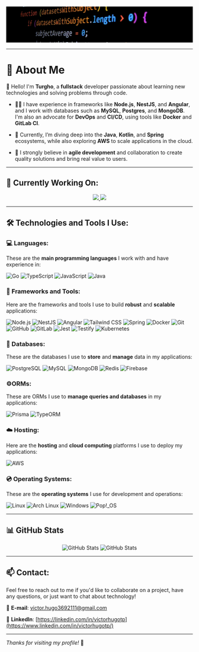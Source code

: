 ![Repository Image](repo-image-1.jpg)

---

# 👤 About Me

👋 Hello! I'm **Turgho**, a **fullstack** developer passionate about learning new technologies and solving problems through code.

- 🧑‍💻 I have experience in frameworks like **Node.js**, **NestJS**, and **Angular**, and I work with databases such as **MySQL**, **Postgres**, and **MongoDB**. I'm also an advocate for **DevOps** and **CI/CD**, using tools like **Docker** and **GitLab CI**.

- 🌱 Currently, I’m diving deep into the **Java**, **Kotlin**, and **Spring** ecosystems, while also exploring **AWS** to scale applications in the cloud.

- 🚀 I strongly believe in **agile development** and collaboration to create quality solutions and bring real value to users.

---

## 🔭 Currently Working On:

<div align="center">
  <a href="https://github.com/Turgho/ShareSpace" target="_blank">
    <img src="https://github-readme-stats.vercel.app/api/pin/?username=Turgho&repo=ShareSpace&show_owner=true&theme=dark&show_icons=true">
  </a>
  <a href="https://github.com/Turgho/BarberFast" target="_blank">
    <img src="https://github-readme-stats.vercel.app/api/pin/?username=Turgho&repo=BarberFast&show_owner=true&theme=dark&show_icons=true">
  </a>
</div>

---

## 🛠️ Technologies and Tools I Use:

### 💻 Languages:
These are the **main programming languages** I work with and have experience in:

![Go](https://img.shields.io/badge/Go-00ADD8?style=flat&logo=go&logoColor=white)
![TypeScript](https://img.shields.io/badge/TypeScript-3178C6?style=flat&logo=typescript&logoColor=white)
![JavaScript](https://img.shields.io/badge/JavaScript-F7DF1E?style=flat&logo=javascript&logoColor=black)
![Java](https://img.shields.io/badge/Java-%23ED8B00.svg?logo=openjdk&logoColor=white)

### 🧰 Frameworks and Tools:
Here are the frameworks and tools I use to build **robust** and **scalable** applications:

![Node.js](https://img.shields.io/badge/Node.js-339933?style=flat&logo=node.js&logoColor=white)
![NestJS](https://img.shields.io/badge/NestJS-E0234E?style=flat&logo=nestjs&logoColor=white)
![Angular](https://img.shields.io/badge/Angular-E23237?style=flat&logo=angular&logoColor=white)
![Tailwind CSS](https://img.shields.io/badge/Tailwind_CSS-38B2AC?style=flat&logo=tailwind-css&logoColor=white)
![Spring](https://img.shields.io/badge/Spring-6DB33F?style=flat&logo=spring&logoColor=white)
![Docker](https://img.shields.io/badge/Docker-2496ED?style=flat&logo=docker&logoColor=white)
![Git](https://img.shields.io/badge/Git-F05032?style=flat&logo=git&logoColor=white)
![GitHub](https://img.shields.io/badge/GitHub-181717?style=flat&logo=github&logoColor=white)
![GitLab](https://img.shields.io/badge/GitLab-FCA121?style=flat&logo=gitlab&logoColor=white)
![Jest](https://img.shields.io/badge/Jest-C21325?style=flat&logo=jest&logoColor=white)
![Testify](https://img.shields.io/badge/Testify-000000?style=flat&logo=testify&logoColor=white)
![Kubernetes](https://img.shields.io/badge/Kubernetes-326CE5?style=flat&logo=kubernetes&logoColor=white)

### 💾 Databases:
These are the databases I use to **store** and **manage** data in my applications:

![PostgreSQL](https://img.shields.io/badge/PostgreSQL-336791?style=flat&logo=postgresql&logoColor=white)
![MySQL](https://img.shields.io/badge/MySQL-4479A1?style=flat&logo=mysql&logoColor=white)
![MongoDB](https://img.shields.io/badge/MongoDB-47A248?style=flat&logo=mongodb&logoColor=white)
![Redis](https://img.shields.io/badge/Redis-DC382D?style=flat&logo=redis&logoColor=white)
![Firebase](https://img.shields.io/badge/Firebase-FFCA28?style=flat&logo=firebase&logoColor=white)

### ⚙️ORMs:
These are ORMs I use to **manage queries and databases** in my applications:

![Prisma](https://img.shields.io/badge/Prisma-2D3748?logo=prisma&logoColor=white)
![TypeORM](https://img.shields.io/badge/TypeORM-FE0803?logo=typeorm&logoColor=fff)

### ☁️ Hosting:
Here are the **hosting** and **cloud computing** platforms I use to deploy my applications:

![AWS](https://img.shields.io/badge/Amazon_AWS-232F3E?style=flat&logo=amazon-aws&logoColor=white)

### 💿 Operating Systems:
These are the **operating systems** I use for development and operations:

![Linux](https://img.shields.io/badge/Linux-FCC624?style=flat&logo=linux&logoColor=white)
![Arch Linux](https://img.shields.io/badge/Arch_Linux-1793D1?style=flat&logo=archlinux&logoColor=white)
![Windows](https://custom-icon-badges.demolab.com/badge/Windows-0078D6?logo=windows11&logoColor=white)
![Pop!_OS](https://img.shields.io/badge/Pop!__OS-48B9C7?logo=popos&logoColor=fff)

---

## 📊 GitHub Stats

<p align="center">
  <img src="https://github-readme-stats.vercel.app/api?username=Turgho&show_icons=true&count_private=true&hide=prs&theme=dark" alt="GitHub Stats">
  <img src="https://github-readme-stats.vercel.app/api/top-langs/?username=Turgho&hide=html,css&layout=compact&theme=dark" alt="GitHub Stats">
</p>

---

## 📫 Contact:
Feel free to reach out to me if you'd like to collaborate on a project, have any questions, or just want to chat about technology!

📩 **E-mail**: [victor.hugo3692111@gmail.com](victor.hugo3692111@gmail.com)

💼 **LinkedIn**: [https://linkedin.com/in/victorhugotp](https://www.linkedin.com/in/victorhugotp/)

---

_Thanks for visiting my profile!_ 🚀
